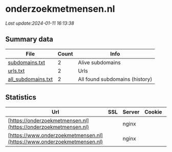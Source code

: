 # onderzoekmetmensen.nl
*Last update:2024-01-11 16:13:38*
## Summary data
| File       | Count | Info |
|------------|-------|------|
|[subdomains.txt](/data/onderzoekmetmensen/subdomains.txt)|2|Alive subdomains|
|[urls.txt](/data/onderzoekmetmensen/urls.txt)|2|Urls|
|[all_subdomains.txt](/data/onderzoekmetmensen/all_subdomains.txt)|2|All found subdomains (history)|
## Statistics
| Url | SSL | Server | Cookie | HSTS | CSP | XFO | XXP | RP | Tech |
|------------|-------|------|------|------|------|------|------|------|------|
|[https://onderzoekmetmensen.nl](https://onderzoekmetmensen.nl)| |nginx| |:white_check_mark: | |:warning: |:white_check_mark: |:white_check_mark: |:white_check_mark: |Drupal HSTS Nginx PH...|
|[https://www.onderzoekmetmensen.nl](https://www.onderzoekmetmensen.nl)| |nginx| |:white_check_mark: | |:warning: |:white_check_mark: |:white_check_mark: |:white_check_mark: |Drupal HSTS Nginx PH...|